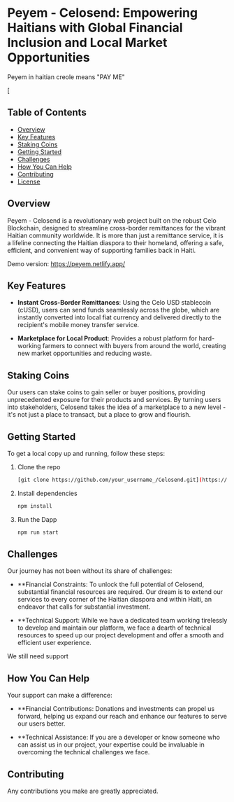 # Peyem - Celosend: Empowering Haitians with Global Financial Inclusion and Local Market Opportunities

Peyem in haitian creole means "PAY ME"

[
## Table of Contents
- [Overview](#overview)
- [Key Features](#key-features)
- [Staking Coins](#staking-coins)
- [Getting Started](#getting-started)
- [Challenges](#challenges)
- [How You Can Help](#how-you-can-help)
- [Contributing](#contributing)
- [License](#license)

## Overview

 Peyem - Celosend is a revolutionary web project built on the robust Celo Blockchain, designed to streamline cross-border remittances for the vibrant Haitian community worldwide. It is more than just a remittance service, it is a lifeline connecting the Haitian diaspora to their homeland, offering a safe, efficient, and convenient way of supporting families back in Haiti.

 Demo version: https://peyem.netlify.app/

## Key Features

- **Instant Cross-Border Remittances**: Using the Celo USD stablecoin (cUSD), users can send funds seamlessly across the globe, which are instantly converted into local fiat currency and delivered directly to the recipient's mobile money transfer service.

- **Marketplace for Local Product**: Provides a robust platform for hard-working farmers to connect with buyers from around the world, creating new market opportunities and reducing waste.

## Staking Coins

Our users can stake coins to gain seller or buyer positions, providing unprecedented exposure for their products and services. By turning users into stakeholders, Celosend takes the idea of a marketplace to a new level - it's not just a place to transact, but a place to grow and flourish.

## Getting Started

To get a local copy up and running, follow these steps:

1. Clone the repo
   ```sh
   [git clone https://github.com/your_username_/Celosend.git](https://github.com/Benzsoft/peyem-dapp.git)
2. Install dependencies

   ```sh
   npm install
4. Run the Dapp
    ```sh
    npm run start

 
 ## Challenges

   
Our journey has not been without its share of challenges:

- **Financial Constraints: To unlock the full potential of Celosend, substantial financial resources are required. Our dream is to extend our services to every corner of the Haitian diaspora and within Haiti, an endeavor that calls for substantial investment.

- **Technical Support: While we have a dedicated team working tirelessly to develop and maintain our platform, we face a dearth of technical resources to speed up our project development and offer a smooth and efficient user experience.

We still need support

 ## How You Can Help
Your support can make a difference:

- **Financial Contributions: Donations and investments can propel us forward, helping us expand our reach and enhance our features to serve our users better.

- **Technical Assistance: If you are a developer or know someone who can assist us in our project, your expertise could be invaluable in overcoming the technical challenges we face.

## Contributing
Any contributions you make are greatly appreciated.
